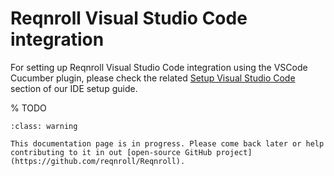 # Reqnroll Visual Studio Code integration

For setting up Reqnroll Visual Studio Code integration using the VSCode Cucumber plugin, please check the related [Setup Visual Studio Code](../../installation/setup-ide.md#setup-vscode) section of our IDE setup guide.

% TODO
```{admonition} Documentation is in progress
:class: warning

This documentation page is in progress. Please come back later or help contributing to it in out [open-source GitHub project](https://github.com/reqnroll/Reqnroll).
```
